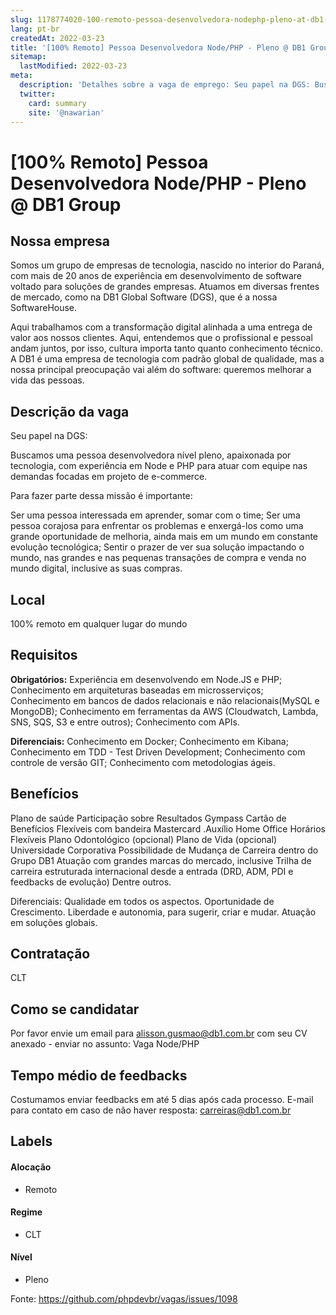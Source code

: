 ```yaml
---
slug: 1178774020-100-remoto-pessoa-desenvolvedora-nodephp-pleno-at-db1-group
lang: pt-br
createdAt: 2022-03-23
title: '[100% Remoto] Pessoa Desenvolvedora Node/PHP - Pleno @ DB1 Group - Vaga de Emprego'
sitemap:
  lastModified: 2022-03-23
meta:
  description: 'Detalhes sobre a vaga de emprego: Seu papel na DGS: Buscamos uma pessoa desenvolvedora nível pleno, apaixonada por tecnologia, com experiência em Node e PHP para atuar com equipe nas demandas focadas em projeto de e-commerce. Para fazer parte dessa missão é importante: Ser uma pessoa interessada em aprender, somar com o time; Ser uma pessoa corajosa para enfrentar os problemas e enxergá-los como uma grande oportunidade de melhoria, ainda mais em um mundo em constante evolução tecnológica; Sentir o prazer de ver sua solução impactando o mundo, nas grandes e nas pequenas transações de compra e venda no mundo digital, inclusive as suas compras.'
  twitter:
    card: summary
    site: '@nawarian'
---
```


# [100% Remoto] Pessoa Desenvolvedora Node/PHP - Pleno @ DB1 Group

## Nossa empresa

Somos um grupo de empresas de tecnologia, nascido no interior do Paraná, com mais de 20 anos de experiência em desenvolvimento de software voltado para soluções de grandes empresas. Atuamos em diversas frentes de mercado, como na DB1 Global Software (DGS), que é a nossa SoftwareHouse.

Aqui trabalhamos com a transformação digital alinhada a uma entrega de valor aos nossos clientes. Aqui, entendemos que o profissional e pessoal andam juntos, por isso, cultura importa tanto quanto conhecimento técnico. A DB1 é uma empresa de tecnologia com padrão global de qualidade, mas a nossa principal preocupação vai além do software: queremos melhorar a vida das pessoas.


## Descrição da vaga

Seu papel na DGS:

Buscamos uma pessoa desenvolvedora nível pleno, apaixonada por tecnologia, com experiência em Node e PHP para atuar com equipe nas demandas focadas em projeto de e-commerce.

Para fazer parte dessa missão é importante:

Ser uma pessoa interessada em aprender, somar com o time; 
Ser uma pessoa corajosa para enfrentar os problemas e enxergá-los como uma grande oportunidade de melhoria, ainda mais em um mundo em constante evolução tecnológica;
Sentir o prazer de ver sua solução impactando o mundo, nas grandes e nas pequenas transações de compra e venda no mundo digital, inclusive as suas compras.

## Local

100% remoto em qualquer lugar do mundo

## Requisitos

**Obrigatórios:**
Experiência em desenvolvendo em Node.JS e PHP;
Conhecimento em arquiteturas baseadas em microsserviços;
Conhecimento em bancos de dados relacionais e não relacionais(MySQL e MongoDB);
Conhecimento em ferramentas da AWS (Cloudwatch, Lambda, SNS, SQS, S3 e entre outros);
Conhecimento com APIs.

**Diferenciais:**
Conhecimento em Docker;
Conhecimento em Kibana;
Conhecimento em TDD - Test Driven Development;
Conhecimento com controle de versão GIT;
Conhecimento com metodologias ágeis.


## Benefícios

Plano de saúde
Participação sobre Resultados
Gympass
Cartão de Benefícios Flexíveis com bandeira Mastercard
.Auxílio Home Office
Horários Flexíveis
Plano Odontológico (opcional)
Plano de Vida (opcional)
Universidade Corporativa
Possibilidade de Mudança de Carreira dentro do Grupo DB1
Atuação com grandes marcas do mercado, inclusive Trilha de carreira estruturada internacional
desde a entrada (DRD, ADM, PDI e feedbacks de evolução)
Dentre outros.

Diferenciais:
Qualidade em todos os aspectos.
Oportunidade de Crescimento.
Liberdade e autonomia, para sugerir, criar e mudar.
Atuação em soluções globais.


## Contratação

CLT

## Como se candidatar

Por favor envie um email para alisson.gusmao@db1.com.br com seu CV anexado - enviar no assunto: Vaga Node/PHP

## Tempo médio de feedbacks

Costumamos enviar feedbacks em até 5 dias após cada processo.
E-mail para contato em caso de não haver resposta: carreiras@db1.com.br

## Labels

#### Alocação
- Remoto

#### Regime
- CLT

#### Nível
- Pleno


Fonte: https://github.com/phpdevbr/vagas/issues/1098